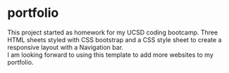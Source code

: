 # portfolio
This project started as homework for my UCSD coding bootcamp. 
Three HTML sheets styled with CSS bootstrap and a CSS style sheet to create a responsive layout with a Navigation bar.  
I am looking forward to using this template to add more websites to my portfolio. 
